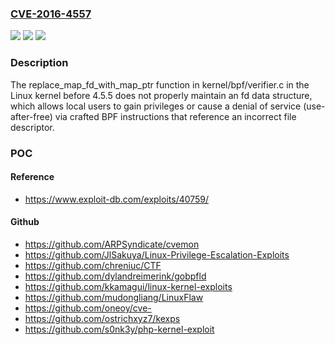 ### [CVE-2016-4557](https://cve.mitre.org/cgi-bin/cvename.cgi?name=CVE-2016-4557)
![](https://img.shields.io/static/v1?label=Product&message=n%2Fa&color=blue)
![](https://img.shields.io/static/v1?label=Version&message=n%2Fa&color=blue)
![](https://img.shields.io/static/v1?label=Vulnerability&message=n%2Fa&color=brighgreen)

### Description

The replace_map_fd_with_map_ptr function in kernel/bpf/verifier.c in the Linux kernel before 4.5.5 does not properly maintain an fd data structure, which allows local users to gain privileges or cause a denial of service (use-after-free) via crafted BPF instructions that reference an incorrect file descriptor.

### POC

#### Reference
- https://www.exploit-db.com/exploits/40759/

#### Github
- https://github.com/ARPSyndicate/cvemon
- https://github.com/JlSakuya/Linux-Privilege-Escalation-Exploits
- https://github.com/chreniuc/CTF
- https://github.com/dylandreimerink/gobpfld
- https://github.com/kkamagui/linux-kernel-exploits
- https://github.com/mudongliang/LinuxFlaw
- https://github.com/oneoy/cve-
- https://github.com/ostrichxyz7/kexps
- https://github.com/s0nk3y/php-kernel-exploit

